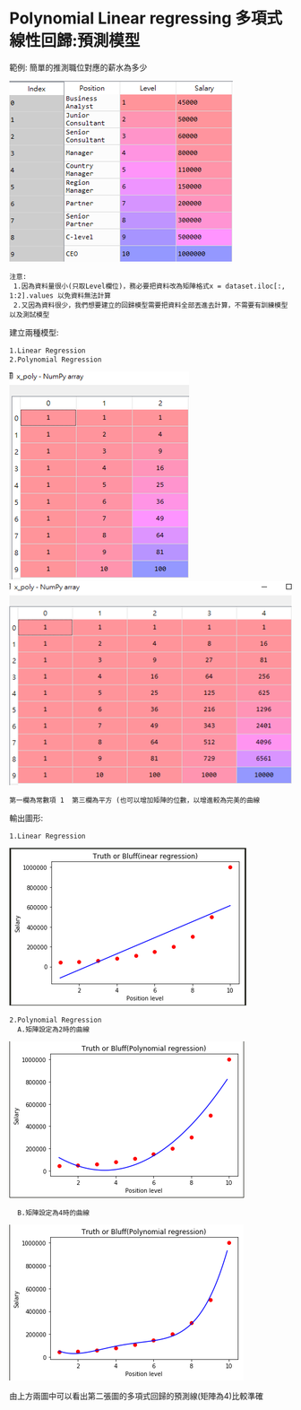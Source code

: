 # Polynomial Linear regressing 多項式線性回歸:預測模型

 
範例: 簡單的推測職位對應的薪水為多少

![image](https://github.com/egroeglee/pictures/blob/master/PolynomialRegression/3.png)

    注意: 
     1.因為資料量很小(只取Level欄位)，務必要把資料改為矩陣格式x = dataset.iloc[:, 1:2].values 以免資料無法計算
     2.又因為資料很少，我們想要建立的回歸模型需要把資料全部丟進去計算，不需要有訓練模型以及測試模型

建立兩種模型:
           
    1.Linear Regression
    2.Polynomial Regression
![image](https://github.com/egroeglee/pictures/blob/master/PolynomialRegression/4.png)
![image](https://github.com/egroeglee/pictures/blob/master/PolynomialRegression/5.png)   

    第一欄為常數項 1  第三欄為平方 (也可以增加矩陣的位數，以增進較為完美的曲線

輸出圖形:

    1.Linear Regression

![image](https://github.com/egroeglee/pictures/blob/master/PolynomialRegression/6.png) 

    2.Polynomial Regression
      A.矩陣設定為2時的曲線
![image](https://github.com/egroeglee/pictures/blob/master/PolynomialRegression/7.png)

      B.矩陣設定為4時的曲線
![image](https://github.com/egroeglee/pictures/blob/master/PolynomialRegression/8.png) 
         
由上方兩圖中可以看出第二張圖的多項式回歸的預測線(矩陣為4)比較準確





       
